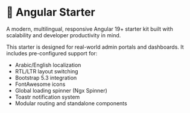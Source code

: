 # 🚀  Angular Starter

A modern, multilingual, responsive Angular 19+ starter kit built with scalability and developer productivity in mind.

This starter is designed for real-world admin portals and dashboards. It includes pre-configured support for:
- Arabic/English localization
- RTL/LTR layout switching
- Bootstrap 5.3 integration
- FontAwesome icons
- Global loading spinner (Ngx Spinner)
- Toastr notification system
- Modular routing and standalone components